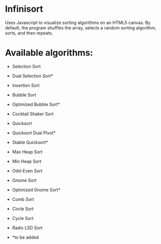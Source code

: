 # Infinisort
 Uses Javascript to visualize sorting algorithms on an HTML5 canvas.
 By default, the program shuffles the array, selects a random sorting algorithm, sorts, and then repeats.
 
# Available algorithms:
 - Selection Sort
 - Dual Selection Sort*
 - Insertion Sort
 - Bubble Sort
 - Optimized Bubble Sort*
 - Cocktail Shaker Sort
 - Quicksort
 - Quicksort Dual Pivot*
 - Stable Quicksort*
 - Max Heap Sort
 - Min Heap Sort
 - Odd-Even Sort
 - Gnome Sort
 - Optimized Gnome Sort*
 - Comb Sort
 - Circle Sort
 - Cycle Sort
 - Radix LSD Sort

 - \*to be added

